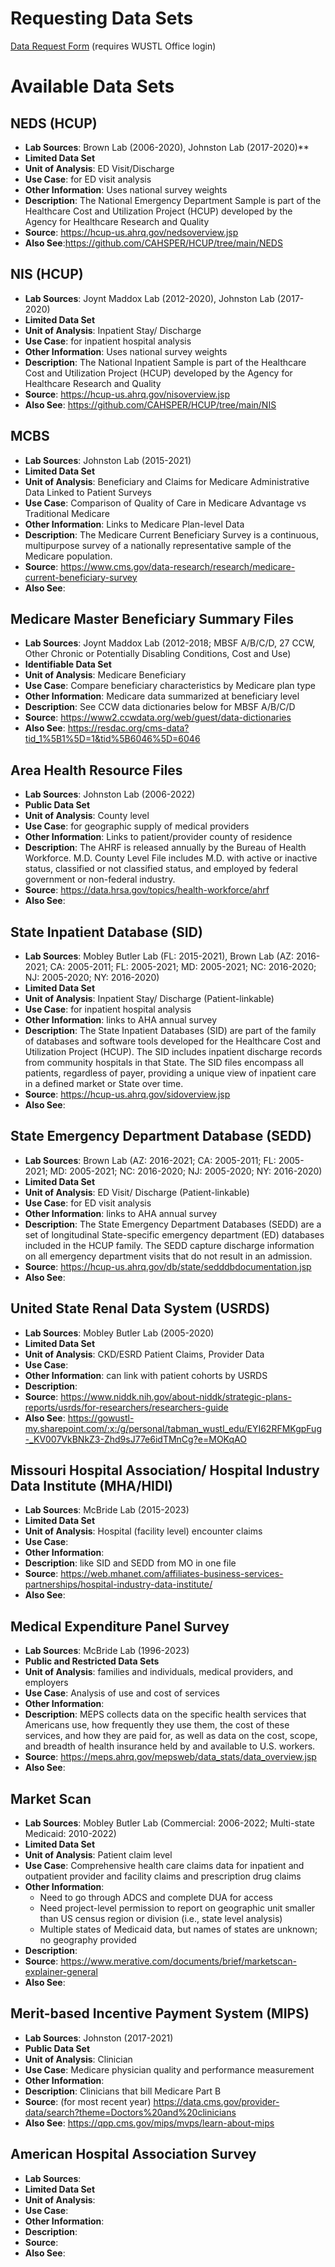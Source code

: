 # Requesting Data Sets
[Data Request Form](https://forms.office.com/r/StKkLuj0VD)
(requires WUSTL Office login)

# Available Data Sets

## NEDS (HCUP)
* **Lab Sources**: Brown Lab (2006-2020), Johnston Lab (2017-2020)**
* **Limited Data Set**  
* **Unit of Analysis**: ED Visit/Discharge  
* **Use Case**: for ED visit analysis
* **Other Information**: Uses national survey weights
* **Description**: The National Emergency Department Sample is part of the Healthcare Cost and Utilization Project (HCUP) developed by the Agency for Healthcare Research and Quality
* **Source**: https://hcup-us.ahrq.gov/nedsoverview.jsp
* **Also See**:https://github.com/CAHSPER/HCUP/tree/main/NEDS

## NIS (HCUP)
* **Lab Sources**: Joynt Maddox Lab (2012-2020), Johnston Lab (2017-2020)
* **Limited Data Set**  
* **Unit of Analysis**: Inpatient Stay/ Discharge  
* **Use Case**: for inpatient hospital analysis
* **Other Information**: Uses national survey weights
* **Description**: The National Inpatient Sample is part of the Healthcare Cost and Utilization Project (HCUP) developed by the Agency for Healthcare Research and Quality
* **Source**: https://hcup-us.ahrq.gov/nisoverview.jsp
* **Also See**: https://github.com/CAHSPER/HCUP/tree/main/NIS

## MCBS
* **Lab Sources**: Johnston Lab (2015-2021)
* **Limited Data Set**  
* **Unit of Analysis**: Beneficiary and Claims for Medicare Administrative Data Linked to Patient Surveys
* **Use Case**:  Comparison of Quality of Care in Medicare Advantage vs Traditional Medicare
* **Other Information**: Links to Medicare Plan-level Data
* **Description**: The Medicare Current Beneficiary Survey is a continuous, multipurpose survey of a nationally representative sample of the Medicare population.
* **Source**: https://www.cms.gov/data-research/research/medicare-current-beneficiary-survey
* **Also See**:


## Medicare Master Beneficiary Summary Files  
* **Lab Sources**: Joynt Maddox Lab (2012-2018; MBSF A/B/C/D, 27 CCW, Other Chronic or Potentially Disabling Conditions, Cost and Use)
* **Identifiable Data Set**  
* **Unit of Analysis**:  Medicare Beneficiary    
* **Use Case**:  Compare beneficiary characteristics by Medicare plan type
* **Other Information**:  Medicare data summarized at beneficiary level
* **Description**:  See CCW data dictionaries below for MBSF A/B/C/D
* **Source**: https://www2.ccwdata.org/web/guest/data-dictionaries  
* **Also See**: https://resdac.org/cms-data?tid_1%5B1%5D=1&tid%5B6046%5D=6046


## Area Health Resource Files
* **Lab Sources**: Johnston Lab (2006-2022)
* **Public Data Set**   
* **Unit of Analysis**: County level  
* **Use Case**: for geographic supply of medical providers
* **Other Information**: Links to patient/provider county of residence
* **Description**: The AHRF is released annually by the Bureau of Health Workforce. M.D. County Level File includes M.D. with active or inactive status, classified or not classified status, and employed by federal government or non-federal industry.
* **Source**: https://data.hrsa.gov/topics/health-workforce/ahrf
* **Also See**:

## State Inpatient Database (SID)
* **Lab Sources**: Mobley Butler Lab (FL: 2015-2021), Brown Lab (AZ: 2016-2021; CA: 2005-2011; FL: 2005-2021; MD: 2005-2021; NC: 2016-2020; NJ: 2005-2020; NY: 2016-2020)
* **Limited Data Set**  
* **Unit of Analysis**: Inpatient Stay/ Discharge (Patient-linkable)
* **Use Case**: for inpatient hospital analysis
* **Other Information**: links to AHA annual survey
* **Description**: The State Inpatient Databases (SID) are part of the family of databases and software tools developed for the Healthcare Cost and Utilization Project (HCUP). The SID includes inpatient discharge records from community hospitals in that State. The SID files encompass all patients, regardless of payer, providing a unique view of inpatient care in a defined market or State over time.  
* **Source**: https://hcup-us.ahrq.gov/sidoverview.jsp
* **Also See**: 

## State Emergency Department Database (SEDD)
* **Lab Sources**: Brown Lab (AZ: 2016-2021; CA: 2005-2011; FL: 2005-2021; MD: 2005-2021; NC: 2016-2020; NJ: 2005-2020; NY: 2016-2020)
* **Limited Data Set**  
* **Unit of Analysis**: ED Visit/ Discharge (Patient-linkable)  
* **Use Case**: for ED visit analysis
* **Other Information**: links to AHA annual survey
* **Description**: The State Emergency Department Databases (SEDD) are a set of longitudinal State-specific emergency department (ED) databases included in the HCUP family. The SEDD capture discharge information on all emergency department visits that do not result in an admission.  
* **Source**: https://hcup-us.ahrq.gov/db/state/sedddbdocumentation.jsp
* **Also See**: 

## United State Renal Data System (USRDS)
* **Lab Sources**: Mobley Butler Lab (2005-2020)
* **Limited Data Set**  
* **Unit of Analysis**: CKD/ESRD Patient Claims, Provider Data
* **Use Case**:  
* **Other Information**: can link with patient cohorts by USRDS
* **Description**: 
* **Source**: https://www.niddk.nih.gov/about-niddk/strategic-plans-reports/usrds/for-researchers/researchers-guide 
* **Also See**: https://gowustl-my.sharepoint.com/:x:/g/personal/tabman_wustl_edu/EYI62RFMKgpFug-_KV007VkBNkZ3-Zhd9sJ77e6idTMnCg?e=MOKqAO   

## Missouri Hospital Association/ Hospital Industry Data Institute (MHA/HIDI)
* **Lab Sources**: McBride Lab (2015-2023)
* **Limited Data Set**  
* **Unit of Analysis**: Hospital (facility level) encounter claims
* **Use Case**:  
* **Other Information**:  
* **Description**: like SID and SEDD from MO in one file
* **Source**: https://web.mhanet.com/affiliates-business-services-partnerships/hospital-industry-data-institute/
* **Also See**: 

## Medical Expenditure Panel Survey
* **Lab Sources**: McBride Lab (1996-2023)
* **Public and Restricted Data Sets**  
* **Unit of Analysis**: families and individuals, medical providers, and employers
* **Use Case**:  Analysis of use and cost of services
* **Other Information**:  
* **Description**: MEPS collects data on the specific health services that Americans use, how frequently they use them, the cost of these services, and how they are paid for, as well as data on the cost, scope, and breadth of health insurance held by and available to U.S. workers.  
* **Source**: https://meps.ahrq.gov/mepsweb/data_stats/data_overview.jsp
* **Also See**: 

## Market Scan
* **Lab Sources**: Mobley Butler Lab (Commercial: 2006-2022; Multi-state Medicaid: 2010-2022)
* **Limited Data Set**  
* **Unit of Analysis**: Patient claim level 
* **Use Case**: Comprehensive health care claims data for inpatient and outpatient provider and facility claims and prescription drug claims 
* **Other Information**: 
    * Need to go through ADCS and complete DUA for access
    * Need project-level permission to report on geographic unit smaller than US census region or division (i.e., state level analysis)
    * Multiple states of Medicaid data, but names of states are unknown; no geography provided
* **Description**: 
* **Source**: https://www.merative.com/documents/brief/marketscan-explainer-general
* **Also See**: 

##  Merit-based Incentive Payment System (MIPS)
* **Lab Sources**: Johnston (2017-2021)
* **Public Data Set**  
* **Unit of Analysis**: Clinician
* **Use Case**: Medicare physician quality and performance measurement 
* **Other Information**: 
* **Description**: Clinicians that bill Medicare Part B  
* **Source**: (for most recent year) https://data.cms.gov/provider-data/search?theme=Doctors%20and%20clinicians
* **Also See**: https://qpp.cms.gov/mips/mvps/learn-about-mips

## American Hospital Association Survey
* **Lab Sources**: 
* **Limited Data Set**  
* **Unit of Analysis**: 
* **Use Case**:  
* **Other Information**:  
* **Description**: 
* **Source**: 
* **Also See**: 
